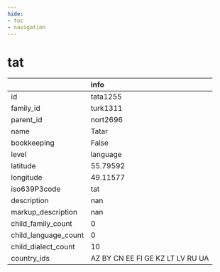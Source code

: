 ```yaml
---
hide:
- toc
- navigation
---
```

# tat
|                      | info                             |
|:---------------------|:---------------------------------|
| id                   | tata1255                         |
| family_id            | turk1311                         |
| parent_id            | nort2696                         |
| name                 | Tatar                            |
| bookkeeping          | False                            |
| level                | language                         |
| latitude             | 55.79592                         |
| longitude            | 49.11577                         |
| iso639P3code         | tat                              |
| description          | nan                              |
| markup_description   | nan                              |
| child_family_count   | 0                                |
| child_language_count | 0                                |
| child_dialect_count  | 10                               |
| country_ids          | AZ BY CN EE FI GE KZ LT LV RU UA |